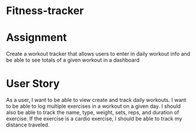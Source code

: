 # Fitness-tracker

# Assignment

Create a workout tracker that allows users to enter in daily workout info and be able to see totals of a given workout in a dashboard

# User Story

As a user, I want to be able to view create and track daily workouts. I want to be able to log multiple exercises in a workout on a given day. I should also be able to track the name, type, weight, sets, reps, and duration of exercise. If the exercise is a cardio exercise, I should be able to track my distance traveled.